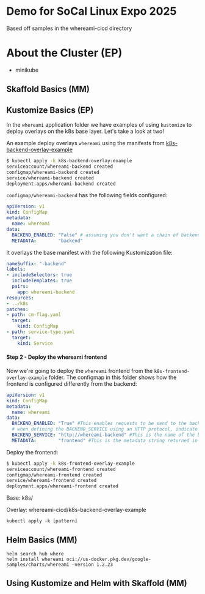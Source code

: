 # Demo for SoCal Linux Expo 2025
Based off samples in the whereami-cicd directory 

# About the Cluster (EP)
- minikube 

## Skaffold Basics (MM)

## Kustomize Basics (EP)

In the `whereami` application folder we have examples of using `kustomize` to deploy overlays on the k8s base layer.
Let's take a look at two!
 
An example deploy overlays `whereami` using the manifests from [k8s-backend-overlay-example](k8s-backend-overlay-example)

```bash
$ kubectl apply -k k8s-backend-overlay-example
serviceaccount/whereami-backend created
configmap/whereami-backend created
service/whereami-backend created
deployment.apps/whereami-backend created
```

`configmap/whereami-backend` has the following fields configured:

```yaml
apiVersion: v1
kind: ConfigMap
metadata:
  name: whereami
data:
  BACKEND_ENABLED: "False" # assuming you don't want a chain of backend calls
  METADATA:        "backend"
```

It overlays the base manifest with the following Kustomization file:

```yaml
nameSuffix: "-backend"
labels:
- includeSelectors: true
  includeTemplates: true
  pairs:
    app: whereami-backend
resources:
- ../k8s
patches:
- path: cm-flag.yaml
  target:
    kind: ConfigMap
- path: service-type.yaml
  target:
    kind: Service
```

#### Step 2 - Deploy the whereami frontend

Now we're going to deploy the `whereami` frontend from the `k8s-frontend-overlay-example` folder. The configmap in this folder shows how the frontend is configured differently from the backend:

```yaml
apiVersion: v1
kind: ConfigMap
metadata:
  name: whereami
data:
  BACKEND_ENABLED: "True" #This enables requests to be send to the backend
  # when defining the BACKEND_SERVICE using an HTTP protocol, indicate HTTP or HTTPS; if using gRPC, use the host name only
  BACKEND_SERVICE: "http://whereami-backend" #This is the name of the backend Service that was created in the previous step
  METADATA:        "frontend" #This is the metadata string returned in the output
```

Deploy the frontend:

```bash
$ kubectl apply -k k8s-frontend-overlay-example
serviceaccount/whereami-frontend created
configmap/whereami-frontend created
service/whereami-frontend created
deployment.apps/whereami-frontend created
```

Base: k8s/

Overlay: whereami-cicd/k8s-backend-overlay-example

```
kubectl apply -k [pattern]
```

## Helm Basics (MM)
```
helm search hub where                                                      
helm install whereami oci://us-docker.pkg.dev/google-samples/charts/whereami –version 1.2.23
```

## Using Kustomize and Helm with Skaffold (MM)